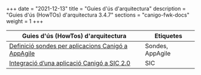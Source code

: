 +++
date        = "2021-12-13"
title       = "Guies d'ús d'arquitectura"
description = "Guies d'ús (HowTOs) d'arquitectura 3.4.7"
sections    = "canigo-fwk-docs"
weight        = 1
+++

| Guies d'ús (HowTos) d'arquitectura | Etiquetes |
| --- | ---    |
| [Definició sondes per aplicacions Canigó a AppAgile](/howtos/2019-03-HowTo-Definicio-sondes-aplicacions-Canigo-AppAgile) | Sondes, AppAgile |
| [Integració d’una aplicació Canigó a SIC 2.0](/howtos/2017-12-howto-integracio_canigo_sic/) | SIC |
